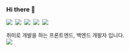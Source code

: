 ### Hi there 👋
<p align="left">
  <img src="https://img.shields.io/badge/Python-3766AB?style=flat-square&logo=Python&logoColor=white"/>&nbsp
  <img src="https://img.shields.io/badge/swift-f05339?style=flat-square&logo=swift&logoColor=white"/>&nbsp 
  <img src="https://img.shields.io/badge/Javascript-ffb13b?style=flat-square&logo=javascript&logoColor=white"/>&nbsp 
  <img src="https://img.shields.io/badge/css-1572B6?style=flat-square&logo=css3&logoColor=white"/>&nbsp
  <img src="https://img.shields.io/badge/Django-092E20?style=flat-square&logo=Django&logoColor=white"/>
</p>
취미로 개발을 하는 프론트엔드, 백엔드 개발자 입니다.
<br>
<a href="https://gist.github.com/asheswook/">
<img src="https://img.shields.io/badge/👉 MY GIST-ffde5b?style=flat-square&logo=gist&logoColor=4f4f4f"/>
</a>

